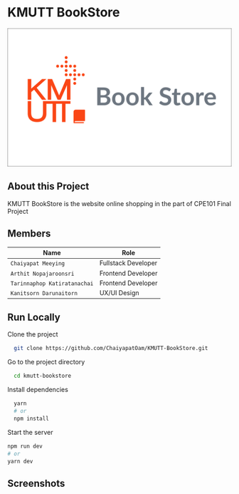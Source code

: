 # KMUTT BookStore

![bookstore banner](https://raw.githubusercontent.com/ChaiyapatOam/KMUTT-BookStore/main/public/Banner.png)
## About this Project
KMUTT BookStore is the website online shopping in the part of CPE101 Final Project

## Members

| Name                         | Role                |
| ---------------------------- | ------------------- |
| `Chaiyapat Meeying`          | Fullstack Developer |
| `Arthit Nopajaroonsri`       | Frontend Developer  |
| `Tarinnaphop Katiratanachai` | Frontend Developer  |
| `Kanitsorn Darunaitorn`      | UX/UI Design        |

## Run Locally

Clone the project

```bash
  git clone https://github.com/ChaiyapatOam/KMUTT-BookStore.git
```

Go to the project directory

```bash
  cd kmutt-bookstore
```

Install dependencies

```bash
  yarn
  # or
  npm install
```

Start the server

```bash
npm run dev
# or
yarn dev
```

## Screenshots
